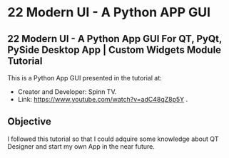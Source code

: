 # 22 Modern UI - A Python APP GUI

## 22 Modern UI - A Python App GUI For QT, PyQt, PySide Desktop App | Custom Widgets Module Tutorial

This is a Python App GUI presented in the tutorial at:

- Creator and Developer: Spinn TV.
- Link: <https://www.youtube.com/watch?v=adC48qZ8p5Y> .

## Objective

I followed this tutorial so that I could adquire some knowledge about QT Designer and start my own App in the near future.
